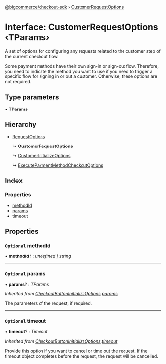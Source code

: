 [@bigcommerce/checkout-sdk](../README.md) › [CustomerRequestOptions](customerrequestoptions.md)

# Interface: CustomerRequestOptions ‹**TParams**›

A set of options for configuring any requests related to the customer step of
the current checkout flow.

Some payment methods have their own sign-in or sign-out flow. Therefore, you
need to indicate the method you want to use if you need to trigger a specific
flow for signing in or out a customer. Otherwise, these options are not required.

## Type parameters

▪ **TParams**

## Hierarchy

* [RequestOptions](requestoptions.md)

  ↳ **CustomerRequestOptions**

  ↳ [CustomerInitializeOptions](customerinitializeoptions.md)

  ↳ [ExecutePaymentMethodCheckoutOptions](executepaymentmethodcheckoutoptions.md)

## Index

### Properties

* [methodId](customerrequestoptions.md#optional-methodid)
* [params](customerrequestoptions.md#optional-params)
* [timeout](customerrequestoptions.md#optional-timeout)

## Properties

### `Optional` methodId

• **methodId**? : *undefined | string*

___

### `Optional` params

• **params**? : *TParams*

*Inherited from [CheckoutButtonInitializeOptions](checkoutbuttoninitializeoptions.md).[params](checkoutbuttoninitializeoptions.md#optional-params)*

The parameters of the request, if required.

___

### `Optional` timeout

• **timeout**? : *Timeout*

*Inherited from [CheckoutButtonInitializeOptions](checkoutbuttoninitializeoptions.md).[timeout](checkoutbuttoninitializeoptions.md#optional-timeout)*

Provide this option if you want to cancel or time out the request. If the
timeout object completes before the request, the request will be
cancelled.
